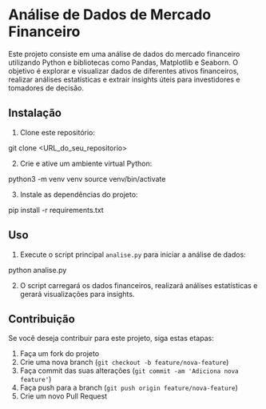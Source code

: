 # Análise de Dados de Mercado Financeiro

Este projeto consiste em uma análise de dados do mercado financeiro utilizando Python e bibliotecas como Pandas, Matplotlib e Seaborn. O objetivo é explorar e visualizar dados de diferentes ativos financeiros, realizar análises estatísticas e extrair insights úteis para investidores e tomadores de decisão.

## Instalação

1. Clone este repositório:

git clone <URL_do_seu_repositorio>

2. Crie e ative um ambiente virtual Python:

python3 -m venv venv
source venv/bin/activate

3. Instale as dependências do projeto:

pip install -r requirements.txt

## Uso

1. Execute o script principal `analise.py` para iniciar a análise de dados:

python analise.py

2. O script carregará os dados financeiros, realizará análises estatísticas e gerará visualizações para insights.

## Contribuição

Se você deseja contribuir para este projeto, siga estas etapas:

1. Faça um fork do projeto
2. Crie uma nova branch (`git checkout -b feature/nova-feature`)
3. Faça commit das suas alterações (`git commit -am 'Adiciona nova feature'`)
4. Faça push para a branch (`git push origin feature/nova-feature`)
5. Crie um novo Pull Request
